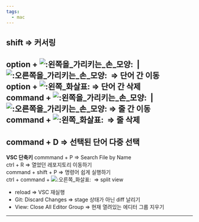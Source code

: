 ```yaml
---
tags:
  - mac
---
```

shift => 커서링
---
option + ![:왼쪽을_가리키는_손_모양:](https://a.slack-edge.com/production-standard-emoji-assets/14.0/apple-medium/1f448@2x.png)  | ![:오른쪽을_가리키는_손_모양:](https://a.slack-edge.com/production-standard-emoji-assets/14.0/apple-medium/1f449@2x.png)  => 단어 간 이동  
option + ![:왼쪽_화살표:](https://a.slack-edge.com/production-standard-emoji-assets/14.0/apple-medium/2b05-fe0f@2x.png) => 단어 간 삭제  
command + ![:왼쪽을_가리키는_손_모양:](https://a.slack-edge.com/production-standard-emoji-assets/14.0/apple-medium/1f448@2x.png)  | ![:오른쪽을_가리키는_손_모양:](https://a.slack-edge.com/production-standard-emoji-assets/14.0/apple-medium/1f449@2x.png) => 줄 간 이동  
command + ![:왼쪽_화살표:](https://a.slack-edge.com/production-standard-emoji-assets/14.0/apple-medium/2b05-fe0f@2x.png)  => 줄 삭제
---
command + D => 선택된 단어 다중 선택
---
**VSC 단축키**
commmand + P => Search File by Name  
ctrl + R => 열었던 레포지토리 이동하기  
command + shift + P => 명령어 쉽게 실행하기  
ctrl + command + ![:오른쪽_화살표:](https://a.slack-edge.com/production-standard-emoji-assets/14.0/apple-medium/27a1-fe0f@2x.png)  => split view

-   reload => VSC 재실행
-   Git: Discard Changes => stage 상태가 아닌 diff 날리기
-   View: Close All Editor Group => 현재 열려있는 에디터 그룹 지우기

---